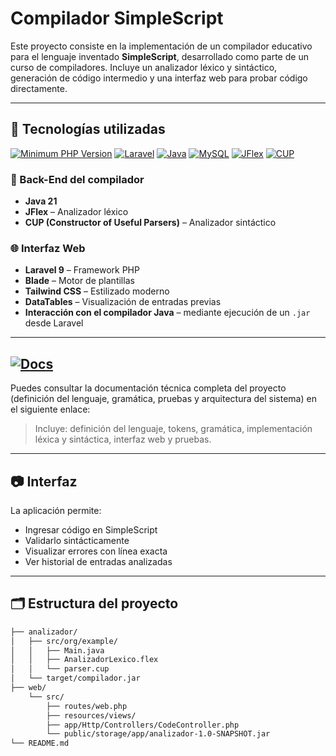 # Compilador SimpleScript

Este proyecto consiste en la implementación de un compilador educativo para el lenguaje inventado **SimpleScript**, desarrollado como parte de un curso de compiladores. Incluye un analizador léxico y sintáctico, generación de código intermedio y una interfaz web para probar código directamente.

---

## 🚀 Tecnologías utilizadas

[![Minimum PHP Version](https://img.shields.io/badge/PHP-7.4%2B-blue)](https://www.php.net/)
[![Laravel](https://img.shields.io/badge/Laravel-9.x-red)](https://laravel.com/)
[![Java](https://img.shields.io/badge/Java-21-green)](https://www.oracle.com/java/)
[![MySQL](https://img.shields.io/badge/MySQL-8.0-orange)](https://www.mysql.com/)
[![JFlex](https://img.shields.io/badge/JFlex-1.9.1-yellow)](https://jflex.de/)
[![CUP](https://img.shields.io/badge/CUP-11b-lightgrey)](http://www2.cs.tum.edu/projects/cup/)



### 🔧 Back-End del compilador
- **Java 21**
- **JFlex** – Analizador léxico
- **CUP (Constructor of Useful Parsers)** – Analizador sintáctico

### 🌐 Interfaz Web
- **Laravel 9** – Framework PHP
- **Blade** – Motor de plantillas
- **Tailwind CSS** – Estilizado moderno
- **DataTables** – Visualización de entradas previas
- **Interacción con el compilador Java** – mediante ejecución de un `.jar` desde Laravel

---

## [![Docs](https://img.shields.io/badge/Documentation-PDF-blue)](https://github.com/usuario/repositorio/docs)

Puedes consultar la documentación técnica completa del proyecto (definición del lenguaje, gramática, pruebas y arquitectura del sistema) en el siguiente enlace:

> Incluye: definición del lenguaje, tokens, gramática, implementación léxica y sintáctica, interfaz web y pruebas.

---

## 📷 Interfaz

La aplicación permite:
- Ingresar código en SimpleScript
- Validarlo sintácticamente
- Visualizar errores con línea exacta
- Ver historial de entradas analizadas

---

## 🗂 Estructura del proyecto

```bash
├── analizador/
│   ├── src/org/example/
│   │   ├── Main.java
│   │   ├── AnalizadorLexico.flex
│   │   └── parser.cup
│   └── target/compilador.jar
├── web/
    └── src/
        ├── routes/web.php
        ├── resources/views/
        ├── app/Http/Controllers/CodeController.php
        └── public/storage/app/analizador-1.0-SNAPSHOT.jar
└── README.md
